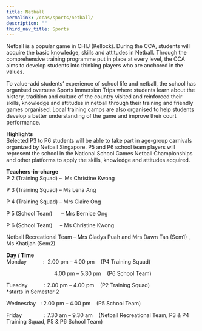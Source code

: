 ```yaml
---
title: Netball
permalink: /ccas/sports/netball/
description: ""
third_nav_title: Sports
---
```

<p>Netball is a popular game in CHIJ (Kellock). During the CCA, students will acquire the basic knowledge, skills and attitudes in Netball. Through the comprehensive training programme put in place at every level, the CCA aims to develop students into thinking players who are anchored in the values.</p>
<p>To value-add students’ experience of school life and netball, the school has organised overseas Sports Immersion Trips where students learn about the history, tradition and culture of the country visited and reinforced their skills, knowledge and attitudes in netball through their training and friendly games organised. Local training camps are also organised to help students develop a better understanding of the game and improve their court performance.</p>
<p><strong>Highlights<br /></strong>Selected P3 to P6 students will be able to take part in age-group carnivals organized by Netball Singapore. P5 and P6 school team players will represent the school in the National School Games Netball Championships and other platforms to apply the skills, knowledge and attitudes acquired.</p>
<p><strong>Teachers-in-charge <br /></strong>P 2 (Training Squad) –  Ms Christine Kwong <br>

P 3 (Training Squad) – Ms Lena Ang <br>

P 4 (Training Squad) – Mrs Claire Ong <br>

P 5 (School Team)      – Mrs Bernice Ong <br>

P 6 (School Team)     – Ms Christine Kwong <br>

Netball Recreational Team – Mrs Gladys Puah and Mrs Dawn Tan (Sem1) , Ms Khatijah (Sem2)</p>

<p><strong>Day / Time<br /></strong>Monday           :  2.00 pm – 4.00 pm    (P4 Training Squad)<br>

                                4.00 pm – 5.30 pm    (P6 School Team)<br>

Tuesday           : 2.00 pm – 4.00 pm    (P2 Training Squad) <br>*starts in Semester 2<br>

Wednesday   : 2.00 pm – 4.00 pm    (P5 School Team)<br>

Friday               : 7.30 am – 9.30 am    (Netball Recreational Team, P3 & P4 Training Squad, P5 & P6 School Team)</p>
